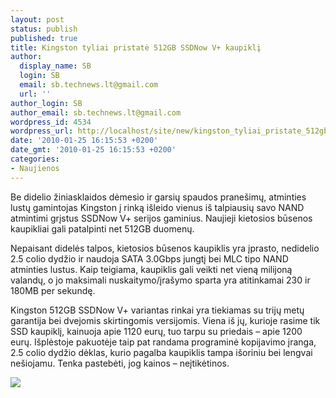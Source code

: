 ```yaml
---
layout: post
status: publish
published: true
title: Kingston tyliai pristatė 512GB SSDNow V+ kaupiklį
author:
  display_name: SB
  login: SB
  email: sb.technews.lt@gmail.com
  url: ''
author_login: SB
author_email: sb.technews.lt@gmail.com
wordpress_id: 4534
wordpress_url: http://localhost/site/new/kingston_tyliai_pristate_512gb_ssdnow_v_kaupikli/
date: '2010-01-25 16:15:53 +0200'
date_gmt: '2010-01-25 16:15:53 +0200'
categories:
- Naujienos
---
```

<p>Be didelio žiniasklaidos dėmesio ir garsių spaudos pranešimų, atminties lustų gamintojas Kingston į rinką išleido vienus iš talpiausių savo NAND atmintimi grįstus SSDNow V+ serijos gaminius. Naujieji kietosios būsenos kaupikliai gali patalpinti net 512GB duomenų.</p>
<p>Nepaisant didelės talpos, kietosios būsenos kaupiklis yra įprasto, nedidelio 2.5 colio dydžio ir naudoja SATA 3.0Gbps jungtį bei MLC tipo NAND atminties lustus. Kaip teigiama, kaupiklis gali veikti net vieną milijoną valandų, o jo maksimali nuskaitymo/įrašymo sparta yra atitinkamai 230 ir 180MB per sekundę.</p>
<p>Kingston 512GB SSDNow V+ variantas rinkai yra tiekiamas su trijų metų garantija bei dvejomis skirtingomis versijomis. Viena iš jų, kurioje rasime tik SSD kaupiklį, kainuoja apie 1120 eurų, tuo tarpu su priedais – apie 1200 eurų. Išplėstoje pakuotėje taip pat randama programinė kopijavimo įranga, 2.5 colio dydžio dėklas, kurio pagalba kaupiklis tampa išoriniu bei lengvai nešiojamu. Tenka pastebėti, jog kainos – neįtikėtinos.</p>
<p><img src="http://www.part.lt/img/b835ecfa8c9f5ddfc69914e685995a7d731.jpg" /></p>
